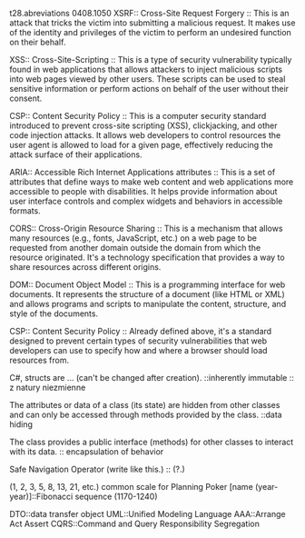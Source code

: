 t28.abreviations 0408.1050
XSRF:: Cross-Site Request Forgery :: This is an attack that tricks the victim into submitting a malicious request. It makes use of the identity and privileges of the victim to perform an undesired function on their behalf.

XSS:: Cross-Site-Scripting :: This is a type of security vulnerability typically found in web applications that allows attackers to inject malicious scripts into web pages viewed by other users. These scripts can be used to steal sensitive information or perform actions on behalf of the user without their consent.

CSP:: Content Security Policy :: This is a computer security standard introduced to prevent cross-site scripting (XSS), clickjacking, and other code injection attacks. It allows web developers to control resources the user agent is allowed to load for a given page, effectively reducing the attack surface of their applications.

ARIA:: Accessible Rich Internet Applications attributes :: This is a set of attributes that define ways to make web content and web applications more accessible to people with disabilities. It helps provide information about user interface controls and complex widgets and behaviors in accessible formats.

CORS:: Cross-Origin Resource Sharing :: This is a mechanism that allows many resources (e.g., fonts, JavaScript, etc.) on a web page to be requested from another domain outside the domain from which the resource originated. It's a technology specification that provides a way to share resources across different origins.

DOM:: Document Object Model :: This is a programming interface for web documents. It represents the structure of a document (like HTML or XML) and allows programs and scripts to manipulate the content, structure, and style of the documents.

CSP:: Content Security Policy :: Already defined above, it's a standard designed to prevent certain types of security vulnerabilities that web developers can use to specify how and where a browser should load resources from.

C#, structs are ... (can't be changed after creation).  ::inherently immutable :: z natury niezmienne

The attributes or data of a class (its state) are hidden from other classes and can only be accessed through methods provided by the class. ::data hiding 

The class provides a public interface (methods) for other classes to interact with its data. :: encapsulation of behavior 
        
Safe Navigation Operator (write like this.) :: (?.) 

(1, 2, 3, 5, 8, 13, 21, etc.) common scale for Planning Poker [name (year-year)]::Fibonacci sequence (1170-1240) 

DTO::data transfer object
UML::Unified Modeling Language
AAA::Arrange Act Assert
CQRS::Command and Query Responsibility Segregation
